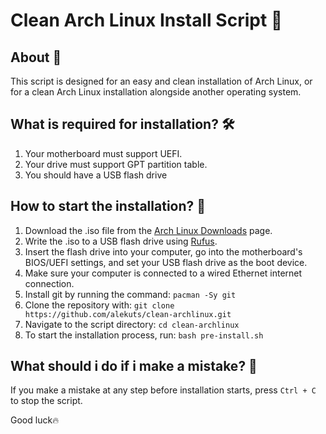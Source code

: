 # Clean Arch Linux Install Script 🚀

## About 📖
This script is designed for an easy and clean installation of Arch Linux, or for a clean Arch Linux installation alongside another operating system.

## What is required for installation? 🛠️

1. Your motherboard must support UEFI.
2. Your drive must support GPT partition table.
3. You should have a USB flash drive

## How to start the installation? 🤔

1. Download the .iso file from the [Arch Linux Downloads](https://archlinux.org/download/) page.
2. Write the .iso to a USB flash drive using [Rufus](https://rufus.ie/).
3. Insert the flash drive into your computer, go into the motherboard's BIOS/UEFI settings, and set your USB flash drive as the boot device.
4. Make sure your computer is connected to a wired Ethernet internet connection.
5. Install git by running the command: ```pacman -Sy git```
6. Clone the repository with: ```git clone https://github.com/alekuts/clean-archlinux.git```
7. Navigate to the script directory: ```cd clean-archlinux```
8. To start the installation process, run: ```bash pre-install.sh```

## What should i do if i make a mistake? 🚩

If you make a mistake at any step before installation starts, press ```Ctrl + C``` to stop the script.

Good luck🔥
